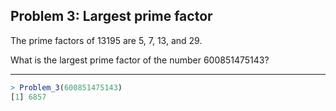 ## Problem 3: Largest prime factor

The prime factors  of 13195 are 5, 7, 13, and 29.

What is the largest prime factor of the number 600851475143?

---

```R
> Problem_3(600851475143)
[1] 6857
```
